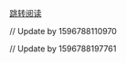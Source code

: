 [跳转阅读](https://github.com/AfterThreeYears/blog/issues/26)

// Update by 1596788110970

// Update by 1596788197761
